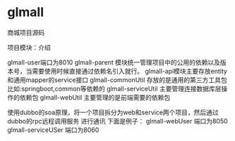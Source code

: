 # glmall
商城项目源码

项目模块：介绍

glmall-user端口为8010
glmall-parent 模块统一管理项目中的公用的依赖以及版本号，当需要使用时候直接通过依赖名引入就行。
glmall-api模块主要存放entity和通用mapper的service接口
glmall-commonUtil 存放的是通用的第三方工具包比如:springboot,common等依赖的
glmall-serviceUtil 主要管理连接数据库层操作的依赖包
glmall-webUtil 主要管理的是前端需要的依赖包

使用dubbo的soa原理，将一个项目拆分为web和service两个项目，然后通过dubbo的rpc远程调用服务
进行通讯
下面是例子：
glmall-webUser 端口为8050
glmall-serviceUSer 端口为8060
